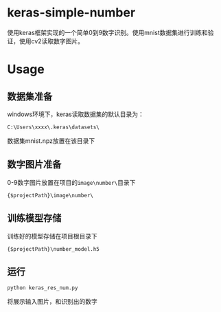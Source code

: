 # keras-simple-number
使用keras框架实现的一个简单0到9数字识别。使用mnist数据集进行训练和验证，使用cv2读取数字图片。

# Usage

## 数据集准备
windows环境下，keras读取数据集的默认目录为：
```
C:\Users\xxxx\.keras\datasets\
```
数据集mnist.npz放置在该目录下

## 数字图片准备
0-9数字图片放置在项目的`image\number\`目录下
```
{$projectPath}\image\number\
```

## 训练模型存储
训练好的模型存储在项目根目录下
```
{$projectPath}\number_model.h5
```

## 运行
```
python keras_res_num.py
```
将展示输入图片，和识别出的数字
